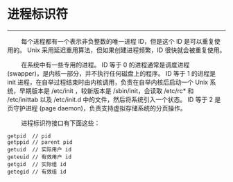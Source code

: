 # 进程标识符
***

&emsp;&emsp;
每个进程都有一个表示非负整数的唯一进程 ID，但是这个 ID 是可以重复使用的。
Unix 采用延迟重用算法，但如果创建进程频繁，ID 很快就会被重复使用。

&emsp;&emsp;
在系统中有一些专用的进程。
ID 等于 0 的进程通常是调度进程 (swapper)，是内核一部分，并不执行任何磁盘上的程序。
ID 等于 1 的进程是 init 进程，在自举过程结束时由内核调用，负责在自举内核后启动一个 Unix 系统，早期版本是 /etc/init ，较新版本是 /sbin/init，会读取 /etc/rc* 和 /etc/inittab 以及 /etc/init.d 中的文件，然后将系统引入一个状态。
ID 等于 2 是页守护进程 (page daemon)，负责支持虚拟存储系统的分页操作。

&emsp;&emsp;
进程标识符接口有下面这些：

    getpid  // pid
    getppid // parent pid
    getuid  // 实际用户 id
    geteuid // 有效用户 id
    getgid  // 实际组 id
    getegid // 有效组 id